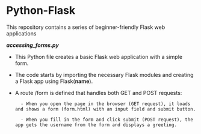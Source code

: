 # Python-Flask
This repository contains a series of beginner-friendly Flask web applications

**_accessing_forms.py_**

- This Python file creates a basic Flask web application with a simple form.

- The code starts by importing the necessary Flask modules and creating a Flask app using Flask(__name__).

- A route /form is defined that handles both GET and POST requests:

        - When you open the page in the browser (GET request), it loads and shows a form (form.html) with an input field and submit button.

        - When you fill in the form and click submit (POST request), the app gets the username from the form and displays a greeting.

